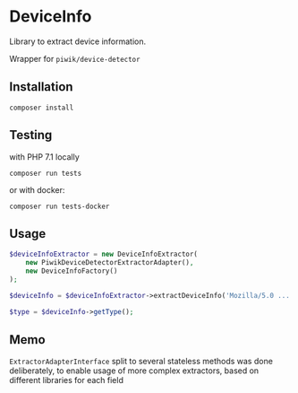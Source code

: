 DeviceInfo
==============

Library to extract device information.

Wrapper for `piwik/device-detector`

## Installation

```
composer install
```

## Testing

with PHP 7.1 locally
```
composer run tests
```

or with docker:

```
composer run tests-docker
```

## Usage

```php
$deviceInfoExtractor = new DeviceInfoExtractor(
    new PiwikDeviceDetectorExtractorAdapter(),
    new DeviceInfoFactory()
);

$deviceInfo = $deviceInfoExtractor->extractDeviceInfo('Mozilla/5.0 ...');

$type = $deviceInfo->getType();

```


## Memo

`ExtractorAdapterInterface` split to several stateless methods was done deliberately, to enable usage of more complex extractors, based on different libraries for each field
 